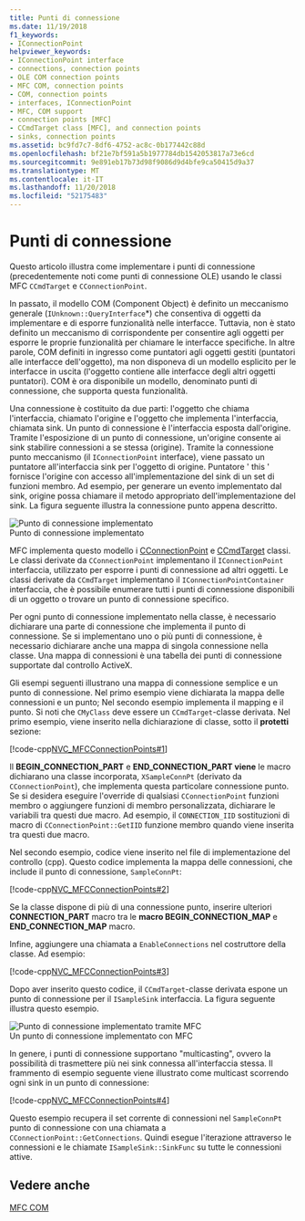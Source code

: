 ```yaml
---
title: Punti di connessione
ms.date: 11/19/2018
f1_keywords:
- IConnectionPoint
helpviewer_keywords:
- IConnectionPoint interface
- connections, connection points
- OLE COM connection points
- MFC COM, connection points
- COM, connection points
- interfaces, IConnectionPoint
- MFC, COM support
- connection points [MFC]
- CCmdTarget class [MFC], and connection points
- sinks, connection points
ms.assetid: bc9fd7c7-8df6-4752-ac8c-0b177442c88d
ms.openlocfilehash: bf21e7bf591a5b1977784db1542053817a73e6cd
ms.sourcegitcommit: 9e891eb17b73d98f9086d9d4bfe9ca50415d9a37
ms.translationtype: MT
ms.contentlocale: it-IT
ms.lasthandoff: 11/20/2018
ms.locfileid: "52175483"
---
```

# <a name="connection-points"></a>Punti di connessione

Questo articolo illustra come implementare i punti di connessione (precedentemente noti come punti di connessione OLE) usando le classi MFC `CCmdTarget` e `CConnectionPoint`.

In passato, il modello COM (Component Object) è definito un meccanismo generale (`IUnknown::QueryInterface`*) che consentiva di oggetti da implementare e di esporre funzionalità nelle interfacce. Tuttavia, non è stato definito un meccanismo di corrispondente per consentire agli oggetti per esporre le proprie funzionalità per chiamare le interfacce specifiche. In altre parole, COM definiti in ingresso come puntatori agli oggetti gestiti (puntatori alle interfacce dell'oggetto), ma non disponeva di un modello esplicito per le interfacce in uscita (l'oggetto contiene alle interfacce degli altri oggetti puntatori). COM è ora disponibile un modello, denominato punti di connessione, che supporta questa funzionalità.

Una connessione è costituito da due parti: l'oggetto che chiama l'interfaccia, chiamato l'origine e l'oggetto che implementa l'interfaccia, chiamata sink. Un punto di connessione è l'interfaccia esposta dall'origine. Tramite l'esposizione di un punto di connessione, un'origine consente ai sink stabilire connessioni a se stessa (origine). Tramite la connessione punto meccanismo (il `IConnectionPoint` interface), viene passato un puntatore all'interfaccia sink per l'oggetto di origine. Puntatore ' this ' fornisce l'origine con accesso all'implementazione del sink di un set di funzioni membro. Ad esempio, per generare un evento implementato dal sink, origine possa chiamare il metodo appropriato dell'implementazione del sink. La figura seguente illustra la connessione punto appena descritto.

![Punto di connessione implementato](../mfc/media/vc37lh1.gif "punto di connessione implementato") <br/>
Punto di connessione implementato

MFC implementa questo modello i [CConnectionPoint](../mfc/reference/cconnectionpoint-class.md) e [CCmdTarget](../mfc/reference/ccmdtarget-class.md) classi. Le classi derivate da `CConnectionPoint` implementano il `IConnectionPoint` interfaccia, utilizzato per esporre i punti di connessione ad altri oggetti. Le classi derivate da `CCmdTarget` implementano il `IConnectionPointContainer` interfaccia, che è possibile enumerare tutti i punti di connessione disponibili di un oggetto o trovare un punto di connessione specifico.

Per ogni punto di connessione implementato nella classe, è necessario dichiarare una parte di connessione che implementa il punto di connessione. Se si implementano uno o più punti di connessione, è necessario dichiarare anche una mappa di singola connessione nella classe. Una mappa di connessioni è una tabella dei punti di connessione supportate dal controllo ActiveX.

Gli esempi seguenti illustrano una mappa di connessione semplice e un punto di connessione. Nel primo esempio viene dichiarata la mappa delle connessioni e un punto; Nel secondo esempio implementa il mapping e il punto. Si noti che `CMyClass` deve essere un `CCmdTarget`-classe derivata. Nel primo esempio, viene inserito nella dichiarazione di classe, sotto il **protetti** sezione:

[!code-cpp[NVC_MFCConnectionPoints#1](../mfc/codesnippet/cpp/connection-points_1.h)]

Il **BEGIN_CONNECTION_PART** e **END_CONNECTION_PART viene** le macro dichiarano una classe incorporata, `XSampleConnPt` (derivato da `CConnectionPoint`), che implementa questa particolare connessione punto. Se si desidera eseguire l'override di qualsiasi `CConnectionPoint` funzioni membro o aggiungere funzioni di membro personalizzata, dichiarare le variabili tra questi due macro. Ad esempio, il `CONNECTION_IID` sostituzioni di macro di `CConnectionPoint::GetIID` funzione membro quando viene inserita tra questi due macro.

Nel secondo esempio, codice viene inserito nel file di implementazione del controllo (cpp). Questo codice implementa la mappa delle connessioni, che include il punto di connessione, `SampleConnPt`:

[!code-cpp[NVC_MFCConnectionPoints#2](../mfc/codesnippet/cpp/connection-points_2.cpp)]

Se la classe dispone di più di una connessione punto, inserire ulteriori **CONNECTION_PART** macro tra le **macro BEGIN_CONNECTION_MAP** e **END_CONNECTION_MAP** macro.

Infine, aggiungere una chiamata a `EnableConnections` nel costruttore della classe. Ad esempio:

[!code-cpp[NVC_MFCConnectionPoints#3](../mfc/codesnippet/cpp/connection-points_3.cpp)]

Dopo aver inserito questo codice, il `CCmdTarget`-classe derivata espone un punto di connessione per il `ISampleSink` interfaccia. La figura seguente illustra questo esempio.

![Punto di connessione implementato tramite MFC](../mfc/media/vc37lh2.gif "punto di connessione implementato tramite MFC") <br/>
Un punto di connessione implementato con MFC

In genere, i punti di connessione supportano "multicasting", ovvero la possibilità di trasmettere più nei sink connessa all'interfaccia stessa. Il frammento di esempio seguente viene illustrato come multicast scorrendo ogni sink in un punto di connessione:

[!code-cpp[NVC_MFCConnectionPoints#4](../mfc/codesnippet/cpp/connection-points_4.cpp)]

Questo esempio recupera il set corrente di connessioni nel `SampleConnPt` punto di connessione con una chiamata a `CConnectionPoint::GetConnections`. Quindi esegue l'iterazione attraverso le connessioni e le chiamate `ISampleSink::SinkFunc` su tutte le connessioni attive.

## <a name="see-also"></a>Vedere anche

[MFC COM](../mfc/mfc-com.md)

